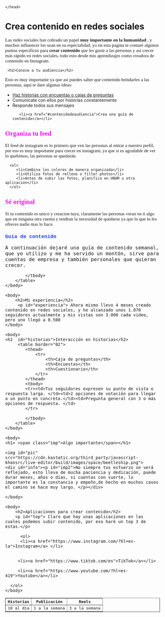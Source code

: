 <!DOCTYPE html>
<html>
    <head>
        <meta charset="utf-8">
        <title>Derivado de "Mi pagina web"</title>
   <style>
   
       .rd {
            color:rgb(251, 164, 31);
 
        }
   
        .imp {
            color: red;
        }
        
       #infone { 
           font-family: cursive;
           font-size: 15px;
       }
       
       
       #infotwo { 
           font-family:cursive;
           font-size: 15px;
       }
       
       #infotres { 
           font-family:cursive;
           font-size: 15px;
       }
       
       #infocuatro { 
           font-family: cursive;
           font-size: 15px;
       }   
       
       #cinco {
           font-family: monospace;
           font-size: 16px;
       }
       
       #experiencia { 
           font-family: cursive;
           font-size: 15px;
       } 
       
         #pic {
            width: 200px;
            float: right;
            margin-right: 6px;
            margin-bottom: 6px;
         }
         
         #imp2 {
               font-size:16px;
              font-family: georgia;
              letter-spacing: 0.8pt;
               padding: 40px;
         } 
         
         #info{
             background: rgb(230, 230, 230);
            width: 63%;
            height: 150px;
            overflow-y: auto;
            overflow-x: hidden; 
             
         }
         
         #top {
             font-size: 18px; 
         }
         
         
          a:hover, a:active, a:focus { 
                 background-color: rgb(255, 214, 255);
                
            }  
            
            h2 {
            font-family: georgia;    
            color:rgb(255, 0, 251);
                
            }
            
            h3 {
                font-family:courier;
                color: rgb(31, 64, 251);
            }
         
         
   </style>
   

    </head>

  <body>
    <h1>Crea contenido en<span class="rd"> redes sociales</span></h1>
    <p id="infone"> Las redes sociales han cobrado un papel <strong> muy importante en la humanidad </strong>, 
        y muchos influencer los usan en su especialidad, yo en esta pagina te contaré
     algunos puntos específicos para <strong> crear contenido </strong> que les guste a las personas
      y así crecer más rápido en redes sociales, todo esto desde mis aprendizajes 
     como creadora de contenido en Instagram. </p> 
    
     <h2>Conoce a tu audiencia</h2> 
 <p id="infotwo"> Esto es muy importante ya que asi puedes saber que contenido brindarles a las personas,
     aqui te dare algunas ideas:</p>
    <ul> 
       <li><a href="#historias"> Haz historias con encuentas o cajas de preguntas</a> </li> 
       <li> Comunicate con ellos por historias constantemente </li>
       <li> Responde todos sus mensajes</li> 
       
       <li><a href="#contenidodeaudiencia">Crea una guía de contenido</a></li>
</ul>    
             </body> 
  
  <body> 
      <h2>Organiza tu feed</h2> 
         <p id="infotres">El feed de instagram es lo primero que ven las personas al entrar a nuestro perfil, 
      por eso es muy importante para crecer en instagram, ya que si es agradable de ver
       lo quebimos, las personas se quedarán. </p> 

      <ol>
         <li>Combina los colores de manera organizada</li>
         <li>Utiliza fotos de relleno o filler photos</li>
         <li>Antes de subir las fotos, planifica en UNUM u otra aplicacion</li> 
      </ol>   
     
   </body> 

<body> 
 <h2>Sé original</h2>
 <p id="infocuatro">Si tu contenido es unico y creacion tuya, claramente las personas veran en ti 
 algo que en ninguna otra cuenta y tendran la necesidad de quedarse ya que lo que 
 tu les ofreces nadie mas lo hace. </p> 

 <h3 id="contenidodeaudiencia">Guía de contenido</h3>
<p id="cinco">A continuación dejaré una guía de contenido semanal, que yo utilizo y me ha servido un montón, sirve para cuentas de empresa y también personales que quieran crecer. 
        <table border="1">
            <thead>
                <tr>
                    <th>Historias</th>
                    <th>Publicación</th>
                    <th>Reels</th>
                </tr>
            </thead>
            <tbody>
            <tr><td>10 al día</td><td>1 a la semana</td><td>3 a la semana</td>
            </tr>
            
            </tbody>
        </table>
    </body>
    
    <body>
        <h2>Mi experiencia</h2>
         <p id="experiencia"> Ahora mismo llevo 4 meses creado contenido en redes sociales, y he alcanzado unos 1.870 seguidores actualmente y mis vistas son 3.000 cada video, pero uno llegó a 8.500 
    </body>
    
    <body>
    <h2  id="historias">Interacción en historias</h2>
         <table border="02">
            <thead>
                <tr>
                    <th>Caja de preguntas</th>
                    <th>Encuestas</th>
                    <th>Cuestionario</th>
                </tr>
            </thead>
            <tbody>
            <tr><td>Tus seguidores expresen su punto de vista o respuesta larga. </td><td>2 opciones de votación para llegar a un punto en concreto.</td><td>Pregunta general con 3 o más opciones de respuesta. </td>
            </tr>
            
            </tbody>
        </table>
    </body>
    
    <body>
    <h1> <span class="imp">Algo importante</span></h1>
    
    <img id="pic" src="https://cdn.kastatic.org/third_party/javascript-khansrc/live-editor/build/images/space/beetleship.png">
    <div id="info"><p id="imp2">No siempre tus esfuerzo se verá reflejado, esto lleva de mucha paciencia y dedicación, puede durar meses, años o días, si cuentas con suerte, lo importante es la constancia y empeño,de hecho en muchos casos el camino se hace muy largo. </p></div> 
    
    </body>
    
    <body> 
        <h2>Aplicaciones para crear contenido</h2>
        <p id="top"> Claro que hay unas aplicaciones en las cuales podemos subir contenido, por eso haré un top 3 de estas.</p>
         
          <ol>
          <li><a href="https://www.instagram.com/?hl=es-la">Instagram</a> </li>
          
         
         <li><a href="https://www.tiktok.com/es">TikTok</a></li> 
         
         <li><a href="https://www.youtube.com/?hl=es-419">Youtube</a></li>
        
      </ol>   
    </body>

 </html>
